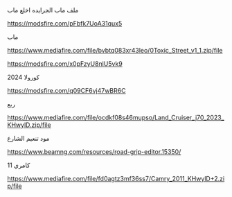 
ملف ماب الجرايده اخلع ماب

https://modsfire.com/pFbfk7UoA31qux5


 ماب

https://www.mediafire.com/file/bvbtq083xr43leo/0Toxic_Street_v1_1.zip/file

https://modsfire.com/x0pFzyU8nlU5vk9
 

كورولا 2024

https://modsfire.com/q09CF6vj47wBR6C

ربع 

https://www.mediafire.com/file/ocdkf08s46mupso/Land_Cruiser_j70_2023_KHwylD.zip/file

  
مود تنعيم الشارع 

https://www.beamng.com/resources/road-grip-editor.15350/


كامري 11 

https://www.mediafire.com/file/fd0agtz3mf36ss7/Camry_2011_KHwylD+2.zip/file


